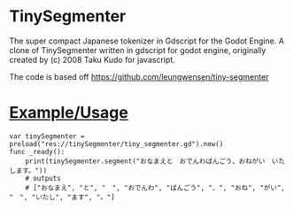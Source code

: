 # TinySegmenter
The super compact Japanese tokenizer in Gdscript for the Godot Engine.
A clone of TinySegmenter written in gdscript for godot engine, originally created by (c) 2008 Taku Kudo for javascript.

The code is based off https://github.com/leungwensen/tiny-segmenter

# [Example/Usage](example.gd)
```gdscript
var tinySegmenter = preload("res://tinySegmenter/tiny_segmenter.gd").new()
func _ready():
	print(tinySegmenter.segment("おなまえと　おでんわばんごう、おねがい　いたします。"))
	# outputs 
	# ["おなまえ", "と", "　", "おでんわ", "ばんごう", "、", "おね", "がい", "　", "いたし", "ます", "。"]
```
